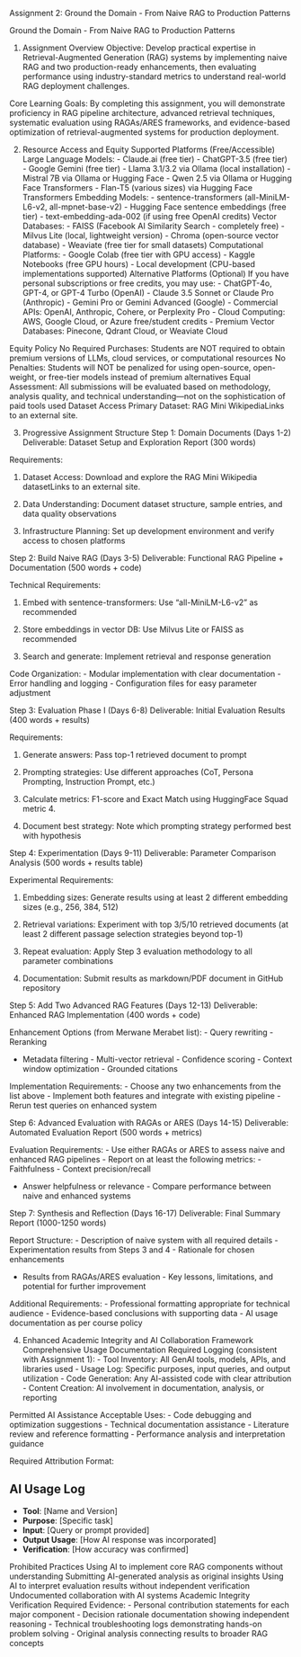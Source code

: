 Assignment 2: Ground the Domain - From Naive RAG to Production Patterns

Ground the Domain - From Naive RAG to Production Patterns
1. Assignment Overview
Objective: Develop practical expertise in Retrieval-Augmented Generation (RAG) systems by implementing naive RAG and two production-ready enhancements, then evaluating performance using industry-standard metrics to understand real-world RAG deployment challenges.

Core Learning Goals: By completing this assignment, you will demonstrate proficiency in RAG pipeline architecture, advanced retrieval techniques, systematic evaluation using RAGAs/ARES frameworks, and evidence-based optimization of retrieval-augmented systems for production deployment.

 
2. Resource Access and Equity
Supported Platforms (Free/Accessible)
Large Language Models: - Claude.ai (free tier) - ChatGPT-3.5 (free tier) - Google Gemini (free tier) - Llama 3.1/3.2 via Ollama (local installation) - Mistral 7B via Ollama or Hugging Face - Qwen 2.5 via Ollama or Hugging Face Transformers - Flan-T5 (various sizes) via Hugging Face Transformers
Embedding Models: - sentence-transformers (all-MiniLM-L6-v2, all-mpnet-base-v2) - Hugging Face sentence embeddings (free tier) - text-embedding-ada-002 (if using free OpenAI credits)
Vector Databases: - FAISS (Facebook AI Similarity Search - completely free) - Milvus Lite (local, lightweight version) - Chroma (open-source vector database) - Weaviate (free tier for small datasets)
Computational Platforms: - Google Colab (free tier with GPU access) - Kaggle Notebooks (free GPU hours) - Local development (CPU-based implementations supported)
Alternative Platforms (Optional)
If you have personal subscriptions or free credits, you may use: - ChatGPT-4o, GPT-4, or GPT-4 Turbo (OpenAI) - Claude 3.5 Sonnet or Claude Pro (Anthropic) - Gemini Pro or Gemini Advanced (Google) - Commercial APIs: OpenAI, Anthropic, Cohere, or Perplexity Pro - Cloud Computing: AWS, Google Cloud, or Azure free/student credits - Premium Vector Databases: Pinecone, Qdrant Cloud, or Weaviate Cloud

Equity Policy
No Required Purchases: Students are NOT required to obtain premium versions of LLMs, cloud services, or computational resources
No Penalties: Students will NOT be penalized for using open-source, open-weight, or free-tier models instead of premium alternatives
Equal Assessment: All submissions will be evaluated based on methodology, analysis quality, and technical understanding—not on the sophistication of paid tools used
Dataset Access
Primary Dataset: RAG Mini WikipediaLinks to an external site.
 

3. Progressive Assignment Structure
Step 1: Domain Documents (Days 1-2)
Deliverable: Dataset Setup and Exploration Report (300 words)

Requirements:

1. Dataset Access: Download and explore the RAG Mini Wikipedia datasetLinks to an external site.

2. Data Understanding: Document dataset structure, sample entries, and data quality observations

3. Infrastructure Planning: Set up development environment and verify access to chosen platforms

Step 2: Build Naive RAG (Days 3-5)
Deliverable: Functional RAG Pipeline + Documentation (500 words + code)

Technical Requirements:

1. Embed with sentence-transformers: Use “all-MiniLM-L6-v2” as recommended

2. Store embeddings in vector DB: Use Milvus Lite or FAISS as recommended
3. Search and generate: Implement retrieval and response generation

Code Organization: - Modular implementation with clear documentation - Error handling and logging - Configuration files for easy parameter adjustment

Step 3: Evaluation Phase I (Days 6-8)
Deliverable: Initial Evaluation Results (400 words + results)

Requirements:

1. Generate answers: Pass top-1 retrieved document to prompt

2. Prompting strategies: Use different approaches (CoT, Persona Prompting, Instruction Prompt, etc.)

3. Calculate metrics: F1-score and Exact Match using HuggingFace Squad metric 4.

4. Document best strategy: Note which prompting strategy performed best with hypothesis

Step 4: Experimentation (Days 9-11)
Deliverable: Parameter Comparison Analysis (500 words + results table)

Experimental Requirements:

1. Embedding sizes: Generate results using at least 2 different embedding sizes (e.g., 256, 384, 512)

2. Retrieval variations: Experiment with top 3/5/10 retrieved documents (at least 2 different passage selection strategies beyond top-1)

3. Repeat evaluation: Apply Step 3 evaluation methodology to all parameter combinations

4. Documentation: Submit results as markdown/PDF document in GitHub repository

Step 5: Add Two Advanced RAG Features (Days 12-13)
Deliverable: Enhanced RAG Implementation (400 words + code)

Enhancement Options (from Merwane Merabet list): - Query rewriting - Reranking
- Metadata filtering - Multi-vector retrieval - Confidence scoring - Context window optimization - Grounded citations

Implementation Requirements: - Choose any two enhancements from the list above - Implement both features and integrate with existing pipeline - Rerun test queries on enhanced system

Step 6: Advanced Evaluation with RAGAs or ARES (Days 14-15)
Deliverable: Automated Evaluation Report (500 words + metrics)

Evaluation Requirements: - Use either RAGAs or ARES to assess naive and enhanced RAG pipelines - Report on at least the following metrics: - Faithfulness - Context precision/recall
- Answer helpfulness or relevance - Compare performance between naive and enhanced systems

Step 7: Synthesis and Reflection (Days 16-17)
Deliverable: Final Summary Report (1000-1250 words)

Report Structure: - Description of naive system with all required details - Experimentation results from Steps 3 and 4 - Rationale for chosen enhancements
- Results from RAGAs/ARES evaluation - Key lessons, limitations, and potential for further improvement

Additional Requirements: - Professional formatting appropriate for technical audience - Evidence-based conclusions with supporting data - AI usage documentation as per course policy

 

4. Enhanced Academic Integrity and AI Collaboration Framework
Comprehensive Usage Documentation
Required Logging (consistent with Assignment 1): - Tool Inventory: All GenAI tools, models, APIs, and libraries used - Usage Log: Specific purposes, input queries, and output utilization - Code Generation: Any AI-assisted code with clear attribution - Content Creation: AI involvement in documentation, analysis, or reporting

Permitted AI Assistance
Acceptable Uses: - Code debugging and optimization suggestions - Technical documentation assistance - Literature review and reference formatting - Performance analysis and interpretation guidance

Required Attribution Format:

## AI Usage Log
- **Tool**: [Name and Version]
- **Purpose**: [Specific task]
- **Input**: [Query or prompt provided]
- **Output Usage**: [How AI response was incorporated]
- **Verification**: [How accuracy was confirmed]

Prohibited Practices
Using AI to implement core RAG components without understanding
Submitting AI-generated analysis as original insights
Using AI to interpret evaluation results without independent verification
Undocumented collaboration with AI systems
Academic Integrity Verification
Required Evidence: - Personal contribution statements for each major component - Decision rationale documentation showing independent reasoning - Technical troubleshooting logs demonstrating hands-on problem solving - Original analysis connecting results to broader RAG concepts
